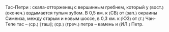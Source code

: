---
---

Тас-Петри
: скала-отторженец с вершинным гребнем, который у ⦅вост.⦆ ⦅оконеч.⦆ вздымается тупым зубом. В 0,5 км. к ⦅СВ⦆ от ⦅зап.⦆ окраины Симеиза, между старым и новым шоссе, в 0,3 км. к ⦅ЮЗ⦆ от ⦅г.⦆ Чан-Тепе тас – ⦅ср.⦆ ⟦таш⟧; ⦅ср.⦆ ⦅греч.⦆ петра – камень и ⦅ИЛ.⦆ Петр.
